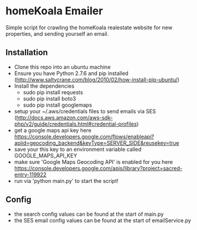 # homeKoala Emailer

Simple script for crawling the homeKoala realestate website for new properties, and sending yourself an email.

## Installation
- Clone this repo into an ubuntu machine
- Ensure you have Python 2.7.6 and pip installed (http://www.saltycrane.com/blog/2010/02/how-install-pip-ubuntu/)
- Install the dependencies
  - sudo pip install requests
  - sudo pip install boto3
  - sudo pip install googlemaps
- setup your ~/.aws/credentials files to send emails via SES (http://docs.aws.amazon.com/aws-sdk-php/v2/guide/credentials.html#credential-profiles)
- get a google maps api key here https://console.developers.google.com/flows/enableapi?apiid=geocoding_backend&keyType=SERVER_SIDE&reusekey=true
- save your this key to an environment variable called GOOGLE_MAPS_API_KEY
- make sure 'Google Maps Geocoding API' is enabled for you here https://console.developers.google.com/apis/library?project=sacred-entry-119922
- run via 'python main.py' to start the script!

## Config
- the search config values can be found at the start of main.py
- the SES email config values can be found at the start of emailService.py
